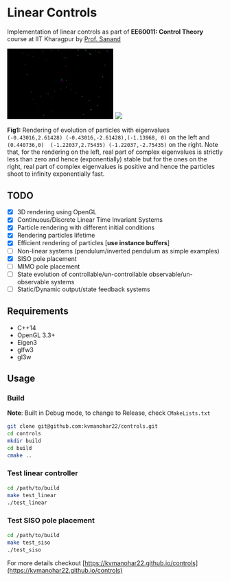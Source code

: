 # Linear Controls

Implementation of linear controls as part of **EE60011: Control Theory** course at IIT Kharagpur by [Prof. Sanand](http://www.facweb.iitkgp.ac.in/~sanand/f_sanand.html)

<div class="fig figcenter fighighlight">
  <img src="imgs/out_converge.gif" width=49% style="margin-right:1px;">
  <img src="imgs/diverge.gif" width=49%>
</div> 

**Fig1:** Rendering of evolution of particles with eigenvalues `(-0.43016,2.61428) (-0.43016,-2.61428),(-1.13968, 0)` on the left and `(0.440736,0)  (-1.22037,2.75435) (-1.22037,-2.75435)` on the right. Note that, for the rendering on the left, real part of complex eigenvalues is strictly less than zero and hence (exponentially) stable but for the ones on the right, real part of complex eigenvalues is positive and hence the particles shoot to infinity exponentially fast.

## TODO
- [x] 3D rendering using OpenGL
- [x] Continuous/Discrete Linear Time Invariant Systems
- [x] Particle rendering with different initial conditions
- [x] Rendering particles lifetime
- [x] Efficient rendering of particles [**use instance buffers**]
- [ ] Non-linear systems (pendulum/inverted pendulum as simple examples)
- [x] SISO pole placement
- [ ] MIMO pole placement
- [ ] State evolution of controllable/un-controllable observable/un-observable systems
- [ ] Static/Dynamic output/state feedback systems

## Requirements

- C++14
- OpenGL 3.3+
- Eigen3
- glfw3
- gl3w

## Usage

### Build

**Note**: Built in Debug mode, to change to Release, check `CMakeLists.txt`

```bash
git clone git@github.com:kvmanohar22/controls.git
cd controls
mkdir build
cd build
cmake ..
```

### Test linear controller
```bash
cd /path/to/build
make test_linear
./test_linear
```

### Test SISO pole placement
```bash
cd /path/to/build
make test_siso
./test_siso
```

For more details checkout [https://kvmanohar22.github.io/controls](https://kvmanohar22.github.io/controls)
